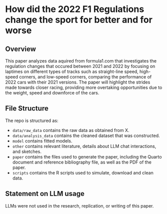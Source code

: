 # How did the 2022 F1 Regulations change the sport for better and for worse

## Overview

This paper analyzes data aquired from formula1.com that investigates the regulation changes that occured between 2021 and 2022 by focusing on laptimes on different types of tracks such as straight-line speed, high-speed corners, and low-speed corners, comparing the performance of 2022 cars with their 2021 versions. The paper will highlight the strides made towards closer racing, providing more overtaking opportunities due to the weight, speed and downforce of the cars. 

## File Structure

The repo is structured as:

-   `data/raw_data` contains the raw data as obtained from X.
-   `data/analysis_data` contains the cleaned dataset that was constructed.
-   `model` contains fitted models. 
-   `other` contains relevant literature, details about LLM chat interactions, and sketches.
-   `paper` contains the files used to generate the paper, including the Quarto document and reference bibliography file, as well as the PDF of the paper. 
-   `scripts` contains the R scripts used to simulate, download and clean data.


## Statement on LLM usage

LLMs were not used in the research, replication, or writing of this paper.
